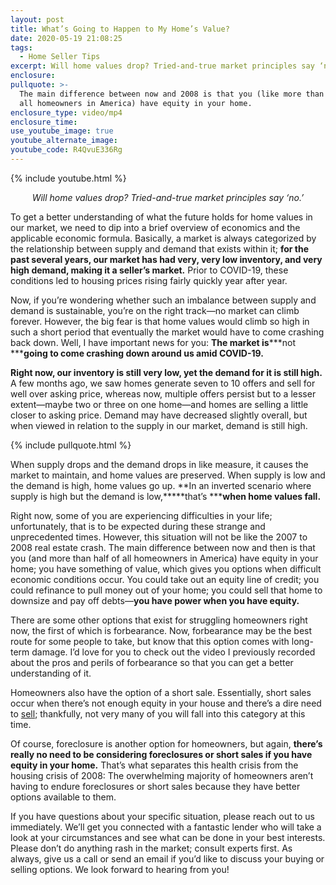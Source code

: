 ```yaml
---
layout: post
title: What’s Going to Happen to My Home’s Value?
date: 2020-05-19 21:08:25
tags:
  - Home Seller Tips
excerpt: Will home values drop? Tried-and-true market principles say ‘no.’
enclosure:
pullquote: >-
  The main difference between now and 2008 is that you (like more than half of
  all homeowners in America) have equity in your home.
enclosure_type: video/mp4
enclosure_time:
use_youtube_image: true
youtube_alternate_image:
youtube_code: R4QvuE336Rg
---
```


{% include youtube.html %}

<p style="text-align: center;"><em>Will home values drop? Tried-and-true market principles say ‘no.’</em></p>

To get a better understanding of what the future holds for home values in our market, we need to dip into a brief overview of economics and the applicable economic formula. Basically, a market is always categorized by the relationship between supply and demand that exists within it; **for the past several years, our market has had very, very low inventory, and very high demand, making it a seller’s market.** Prior to COVID-19, these conditions led to housing prices rising fairly quickly year after year.&nbsp;

Now, if you’re wondering whether such an imbalance between supply and demand is sustainable, you’re on the right track—no market can climb forever. However, the big fear is that home values would climb so high in such a short period that eventually the market would have to come crashing back down. Well, I have important news for you: **The market is*****not *****going to come crashing down around us amid COVID-19.&nbsp;**

**Right now, our inventory is still very low, yet the demand for it is still high.** A few months ago, we saw homes generate seven to 10 offers and sell for well over asking price, whereas now, multiple offers persist but to a lesser extent—maybe two or three on one home—and homes are selling a little closer to asking price. Demand may have decreased slightly overall, but when viewed in relation to the supply in our market, demand is still high.

{% include pullquote.html %}

When supply drops and the demand drops in like measure, it causes the market to maintain, and home values are preserved. When supply is low and the demand is high, home values go up. **In an inverted scenario where supply is high but the demand is low,*****that’s *****when home values fall.&nbsp;**

Right now, some of you are experiencing difficulties in your life; unfortunately, that is to be expected during these strange and unprecedented times. However, this situation will not be like the 2007 to 2008 real estate crash. The main difference between now and then is that you (and more than half of all homeowners in America) have equity in your home; you have something of value, which gives you options when difficult economic conditions occur. You could take out an equity line of credit; you could refinance to pull money out of your home; you could sell that home to downsize and pay off debts—**you have power when you have equity.&nbsp;**

There are some other options that exist for struggling homeowners right now, the first of which is forbearance. Now, forbearance may be the best route for some people to take, but know that this option comes with long-term damage. I’d love for you to check out the video I previously recorded about the pros and perils of forbearance so that you can get a better understanding of it.&nbsp;

Homeowners also have the option of a short sale. Essentially, short sales occur when there’s not enough equity in your house and there’s a dire need to [sell](https://www.investopedia.com/terms/r/real-estate-short-sale.asp); thankfully, not very many of you will fall into this category at this time.&nbsp;

Of course, foreclosure is another option for homeowners, but again, **there’s really no need to be considering foreclosures or short sales if you have equity in your home.** That’s what separates this health crisis from the housing crisis of 2008: The overwhelming majority of homeowners aren’t having to endure foreclosures or short sales because they have better options available to them.&nbsp;

If you have questions about your specific situation, please reach out to us immediately. We’ll get you connected with a fantastic lender who will take a look at your circumstances and see what can be done in your best interests. Please don’t do anything rash in the market; consult experts first. As always, give us a call or send an email if you’d like to discuss your buying or selling options. We look forward to hearing from you\!